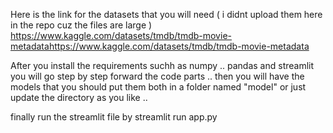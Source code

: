 Here is the link for the datasets that you will need ( i didnt upload them here in the repo cuz the files are large ) 
https://www.kaggle.com/datasets/tmdb/tmdb-movie-metadatahttps://www.kaggle.com/datasets/tmdb/tmdb-movie-metadata


After you install the requirements suchh as numpy .. pandas and streamlit you will go step by step forward the code parts .. then you will have the models that you should put them both in a folder named "model" or just update the directory as you like .. 

finally run the streamlit file by streamlit run app.py
 
  
  
 
  
 
    
 
 
  
 
